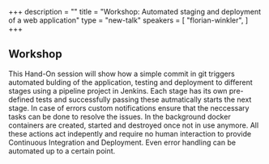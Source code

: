 +++
description = ""
title = "Workshop: Automated staging and deployment of a web application"
type = "new-talk"
speakers = [
        "florian-winkler",
]
+++
## Workshop

This Hand-On session will show how a simple commit in git
triggers automated bulding of the application, testing and deployment to
different stages using a pipeline project in Jenkins. Each stage has its
own pre-defined tests and successfully passing these autmatically starts
the next stage. In case of errors custom notifications ensure that the
neccessary tasks can be done to resolve the issues. In the background
docker containers are created, started and destroyed once not in use
anymore. All these actions act indepently and require no human
interaction to provide Continuous Integration and Deployment. Even error
handling can be automated up to a certain point.